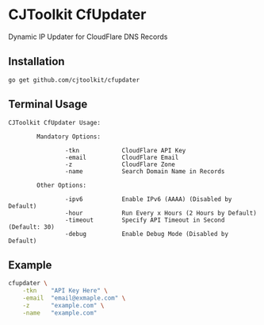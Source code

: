 # CJToolkit CfUpdater

Dynamic IP Updater for CloudFlare DNS Records

## Installation

~~~
go get github.com/cjtoolkit/cfupdater
~~~

## Terminal Usage

~~~
CJToolkit CfUpdater Usage:

        Mandatory Options:

                -tkn            CloudFlare API Key
                -email          CloudFlare Email
                -z              CloudFlare Zone
                -name           Search Domain Name in Records

        Other Options:

                -ipv6           Enable IPv6 (AAAA) (Disabled by Default)
                -hour           Run Every x Hours (2 Hours by Default)
                -timeout        Specify API Timeout in Second (Default: 30)
                -debug          Enable Debug Mode (Disabled by Default)
~~~

## Example

~~~ sh
cfupdater \
	-tkn	"API Key Here" \
	-email	"email@exmaple.com" \
	-z		"example.com" \
	-name	"example.com"
~~~